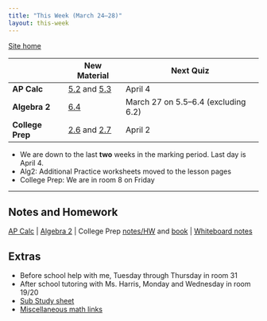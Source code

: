 ```yaml
---
title: "This Week (March 24–28)"
layout: this-week
---
```


[Site home](./)

|                  | New Material                                                                                                                                                        | Next Quiz                           |
| ---------------- | ------------------------------------------------------------------------------------------------------------------------------------------------------------------- | ----------------------------------- |
| **AP Calc**      | [5.2](./calc-for-ap-larson/5.2-growth-and-decay.md) and [5.3](./calc-for-ap-larson/5.3-separation-of-variables.md)                                                  | April 4                             |
| **Algebra 2**    | [6.4](./envision-algebra-2/6-4-logarithmic-functions.md)                                                                                                            | March 27 on 5.5–6.4 (excluding 6.2) |
| **College Prep** | [2.6](./openstax-elementary-algebra-2e/2-6-solve-a-formula-for-a-specific-variable.md) and [2.7](./openstax-elementary-algebra-2e/2-7-solve-linear-inequalities.md) | April 2                             |

- We are down to the last **two** weeks in the marking period. Last day is April 4.
- Alg2: Additional Practice worksheets moved to the lesson pages
- College Prep: We are in room 8 on Friday

---

## Notes and Homework

[AP Calc](./calc-for-ap-larson/) \| [Algebra 2](./envision-algebra-2/) \| College Prep [notes/HW](./openstax-elementary-algebra-2e/) and [book](https://openstax.org/books/elementary-algebra-2e/pages/2-introduction) \| [Whiteboard notes](https://1drv.ms/o/c/c4097c61e06a2b97/EpojsyS4IFdOp0qZoDZdHikBZAinLWQ3ncbWjBZVKo0vtQ?e=5egVmL)

## Extras

- Before school help with me, Tuesday through Thursday in room 31
- After school tutoring with Ms. Harris, Monday and Wednesday in room 19/20
- [Sub Study sheet](https://docs.google.com/spreadsheets/d/1cOCYZAF-hvZ42TtM_6EWiE3OjpTO7w4Vou7y87UMICU/edit?pli=1&gid=0#gid=0)
- [Miscellaneous math links](./misc/math-links.md)
